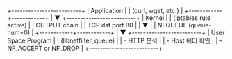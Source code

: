 +-------------------------+
|      Application        |
| (curl, wget, etc.)      |
+------------+------------+
             |
             ▼
+-------------------------+
|        Kernel           |
| (iptables rule active)  |
| OUTPUT chain            |
|  TCP dst port 80        |
|      ▼                  |
| NFQUEUE (queue-num=0)   |
+------------+------------+
             |
             ▼
+-------------------------+
|    User Space Program   |
|  (libnetfilter_queue)   |
| - HTTP 분석             |
| - Host 헤더 확인        |
| - NF_ACCEPT or NF_DROP  |
+-------------------------+
